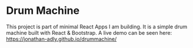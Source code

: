 # Drum Machine

This project is part of minimal React Apps I am building. It is a simple drum machine built with React & Bootstrap. A live demo can be seen here: https://jonathan-adly.github.io/drummachine/

